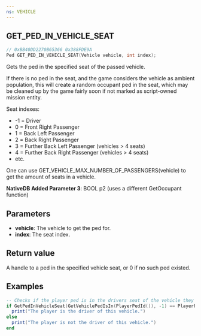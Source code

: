 ```yaml
---
ns: VEHICLE
---
```

## GET_PED_IN_VEHICLE_SEAT

```c
// 0xBB40DD2270B65366 0x388FDE9A
Ped GET_PED_IN_VEHICLE_SEAT(Vehicle vehicle, int index);
```

Gets the ped in the specified seat of the passed vehicle.

If there is no ped in the seat, and the game considers the vehicle as ambient population, this will create a random occupant ped in the seat, which may be cleaned up by the game fairly soon if not marked as script-owned mission entity.

Seat indexes:
* -1 = Driver
* 0 = Front Right Passenger
* 1 = Back Left Passenger
* 2 = Back Right Passenger
* 3 = Further Back Left Passenger (vehicles > 4 seats)
* 4 = Further Back Right Passenger (vehicles > 4 seats)
* etc.

One can use GET_VEHICLE_MAX_NUMBER_OF_PASSENGERS(vehicle) to get the amount of seats in a vehicle.

**NativeDB Added Parameter 3**: BOOL p2 (uses a different GetOccupant function)

## Parameters
* **vehicle**: The vehicle to get the ped for.
* **index**: The seat index.

## Return value
A handle to a ped in the specified vehicle seat, or 0 if no such ped existed.

## Examples
```lua
-- Checks if the player ped is in the drivers seat of the vehicle they are in.
if GetPedInVehicleSeat(GetVehiclePedIsIn(PlayerPedId()), -1) == PlayerPedId() then 
  print("The player is the driver of this vehicle.")
else
  print("The player is not the driver of this vehicle.")
end
```
